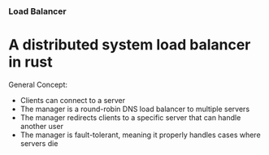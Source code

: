 ### Load Balancer

# A distributed system load balancer in rust

General Concept:

* Clients can connect to a server
* The manager is a round-robin DNS load balancer to multiple servers
* The manager redirects clients to a specific server that can handle another user
* The manager is fault-tolerant, meaning it properly handles cases where servers die
